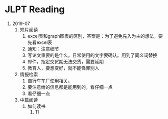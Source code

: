 # JLPT Reading



1. 2019-07
	1. 短片阅读
		1. excel表和graph图表的区别，答案是：为了避免先入为主的想法，要先看excel表
		2. 通知：注意细节
		3. 写论文重要的是什么，日常使用的文字要确认。用到了同义词替换
		4. 邮件，指定交货期无法交货，需要延期
		5. 教育人，要想变好，就不能怪罪别人
	2. 情报检索
		1. 自行车车厂使用相关。
		1. 要注意给的信息都是能用到的，看仔细一点
		2. 看仔细一点
	3. 中篇阅读
		1. 如何读书
			1. 11

